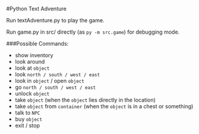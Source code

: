 #Python Text Adventure

Run textAdventure.py to play the game.

Run game.py in src/ directly (as `py -m src.game`) for debugging mode.

###Possible Commands:
- show inventory
- look around
- look at `object`
- look `north / south / west / east`
- look in `object` / open `object`
- go `north / south / west / east`
- unlock `object`
- take `object` (when the `object` lies directly in the location)
- take `object` from `container` (when the `object` is in a chest or something)
- talk to `NPC`
- buy `object`
- exit / stop
